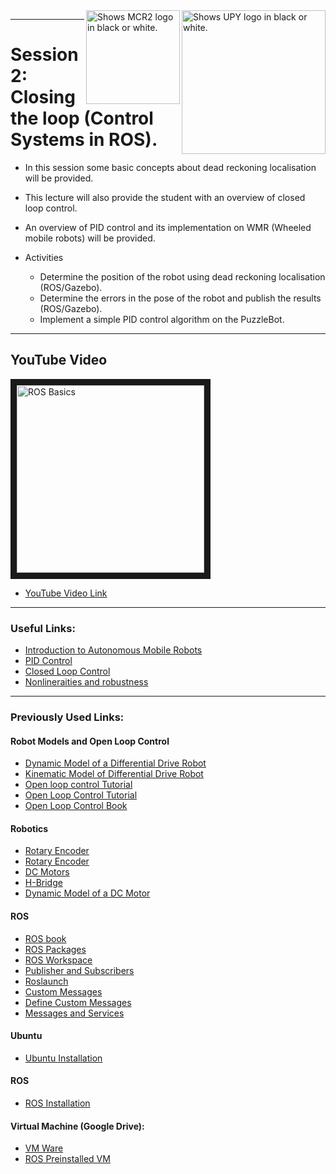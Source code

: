 <picture>
  <source media="(prefers-color-scheme: dark)" srcset="https://github.com/ManchesterRoboticsLtd/Introduction_to_Robotics_UPY/blob/main/Misc/Logos/UPY_Logo.png">
  <source media="(prefers-color-scheme: light)" srcset="https://github.com/ManchesterRoboticsLtd/Introduction_to_Robotics_UPY/blob/main/Misc/Logos/UPY_Logo.png">
  <img alt="Shows UPY logo in black or white." width="230" align="right">
</picture>

<picture>
  <source media="(prefers-color-scheme: dark)" srcset="https://github.com/ManchesterRoboticsLtd/Introduction_to_Robotics_UPY/blob/main/Misc/Logos/MCR2_Logo_White.png">
  <source media="(prefers-color-scheme: light)" srcset="https://github.com/ManchesterRoboticsLtd/Introduction_to_Robotics_UPY/blob/main/Misc/Logos/MCR2_Logo_Black.png">
  <img alt="Shows MCR2 logo in black or white." width="150" align="right">
</picture>

---

# Session 2: Closing the loop (Control Systems in ROS).
  * In this session some basic concepts about dead reckoning localisation will be provided.
  * This lecture will also provide the student with an overview of closed loop control.
  * An overview of PID control and its implementation on WMR (Wheeled mobile robots) will be provided.
  
  * Activities
    - Determine the position of the robot using dead reckoning localisation (ROS/Gazebo).
    - Determine the errors in the pose of the robot and publish the results (ROS/Gazebo).
    - Implement a simple PID control algorithm on the PuzzleBot.

---

## YouTube Video
<a href="https://www.youtube.com/watch?v=vBDHNeUKEYU&ab_channel=ManchesterRobotics
" target="_blank"><img src="http://img.youtube.com/vi/vBDHNeUKEYU/0.jpg" 
alt="ROS Basics" width="300" border="10" /></a> 
* [YouTube Video Link](https://www.youtube.com/watch?v=vBDHNeUKEYU&ab_channel=ManchesterRobotics)


---
### Useful Links:
* [Introduction to Autonomous Mobile Robots](https://ieeexplore.ieee.org/book/6267528)
* [PID Control](https://ieeexplore.ieee.org/document/1453566)
* [Closed Loop Control](https://www.electronics-tutorials.ws/systems/closed-loop-system.html)
* [Nonlineraities and robustness](https://ieeexplore.ieee.org/document/8603065)


---

### Previously Used Links:

#### Robot Models and Open Loop Control
* [Dynamic Model of a Differential Drive Robot](https://www.hilarispublisher.com/open-access/dynamic-modelling-of-differentialdrive-mobile-robots-using-lagrange-and-newtoneuler-methodologies-a-unified-framework-2168-9695.1000107.pdf)
* [Kinematic Model of Differential Drive Robot](https://globaljournals.org/GJRE_Volume14/1-Kinematics-Localization-and-Control.pdf)
* [Open loop control Tutorial](https://www.electronics-tutorials.ws/systems/open-loop-system.html)
* [Open Loop Control Tutorial](https://www.electronicshub.org/open-loop-system/)
* [Open Loop Control Book](https://eng.libretexts.org/Bookshelves/Electrical_Engineering/Signal_Processing_and_Modeling/Introduction_to_Linear_Time-Invariant_Dynamic_Systems_for_Students_of_Engineering_(Hallauer)/14%3A_Introduction_to_Feedback_Control/14.02%3A_Definitions_and_Examples_of_Open-Loop_Control_Systems)

#### Robotics
* [Rotary Encoder](https://en.wikipedia.org/wiki/Rotary_encoder)
* [Rotary Encoder](https://www.encoder.com/article-what-is-an-encoder)
* [DC Motors](https://en.wikipedia.org/wiki/DC_motor)
* [H-Bridge](https://www.youtube.com/watch?v=fVgnUWIWzZ8&ab_channel=NorthwesternRobotics)
* [Dynamic Model of a DC Motor](https://www.ijser.org/researchpaper/Dynamic-Model-Analysis-of-a-DC-Motor-in-MATLAB.pdf)

#### ROS
* [ROS book](https://www.cse.sc.edu/~jokane/agitr/)
* [ROS Packages](http://wiki.ros.org/ROS/Tutorials/CreatingPackage)
* [ROS Workspace](http://wiki.ros.org/catkin/Tutorials/create_a_workspace)
* [Publisher and Subscribers](http://wiki.ros.org/ROS/Tutorials/WritingPublisherSubscriber%28python%29)
* [Roslaunch](http://wiki.ros.org/roslaunch)
* [Custom Messages](http://wiki.ros.org/ROS/Tutorials/CustomMessagePublisherSubscriber%28python%29)
* [Define Custom Messages](http://wiki.ros.org/ROS/Tutorials/DefiningCustomMessages)
* [Messages and Services](http://wiki.ros.org/ROS/Tutorials/CreatingMsgAndSrv)

#### Ubuntu
  * [Ubuntu Installation](https://ubuntu.com/tutorials/install-ubuntu-desktop#1-overview)

#### ROS
  * [ROS Installation](http://wiki.ros.org/noetic/Installation/Ubuntu)

#### Virtual Machine (Google Drive): 
  * [VM Ware](https://drive.google.com/file/d/1Kqt8E69nB5pxYzyVztyoxF0UY9yCHLns/view)
  * [ROS Preinstalled VM](https://drive.google.com/file/d/1LCn433uN5pf8dcauWDagKEKjORsE3fZR/view)

